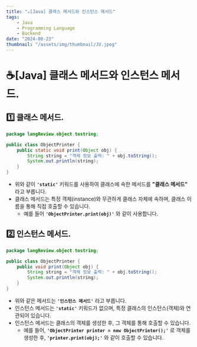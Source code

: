 ```yaml
---
title: "☕️[Java] 클래스 메서드와 인스턴스 메서드"
tags:
    - Java
    - Programming Language
    - Backend
date: "2024-08-23"
thumbnail: "/assets/img/thumbnail/JV.jpeg"
---
```


# ☕️[Java] 클래스 메서드와 인스턴스 메서드.

## 1️⃣ 클래스 메서드.
```java
package langReview.object.tostring;

public class ObjectPrinter {
	public static void print(Object obj) {
		String string = "객체 정보 출력: " + obj.toString();
		System.out.println(string);
	}
}
```

- 위와 같이 **`'static'`** 키워드를 사용하여 클래스에 속한 메서드를 **"클래스 메서드"** 라고 부릅니다.
- 클래스 메서드는 특정 객체(instance)와 무관하게 클래스 자체에 속하며, 클래스 이름을 통해 직접 호출할 수 있습니다.
    - 예를 들어 **`'ObjectPrinter.print(obj)'`** 와 같이 사용합니다.

## 2️⃣ 인스턴스 메서드.
```java
package langReview.object.tostring;

public class ObjectPrinter {
	public void print(Object obj) {
		String string = "객체 정보 출력: " + obj.toString();
		System.out.println(string);
	}
}
```

- 위와 같은 메서드는 **`'인스턴스 메서드'`** 라고 부릅니다.
- 인스턴스 메서드는 **`'static'`** 키워드가 없으며, 특정 클래스의 인스턴스(객체)와 연관되어 있습니다.
- 인스턴스 메서드는 클래스의 객체를 생성한 후, 그 객체를 통해 호출할 수 있습니다.
    - 예를 들어, **`'ObjectPrinter printer = new ObjectPrinter();'`** 로 객체를 생성한 후, **`'printer.print(obj);'`** 와 같이 호출할 수 있습니다.
